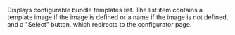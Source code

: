 Displays configurable bundle templates list. The list item contains a template image if the image is defined or a name if the image is not defined, and a "Select" button, which redirects to the configurator page.
